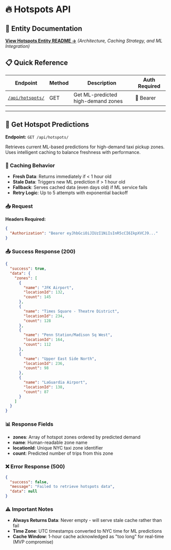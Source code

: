 # 🔥 Hotspots API

## 📁 Entity Documentation
**[View Hotspots Entity README →](../../src/entities/hotspots/README.md)** *(Architecture, Caching Strategy, and ML Integration)*

## 📋 Quick Reference

| Endpoint | Method | Description | Auth Required |
|----------|--------|-------------|---------------|
| [`/api/hotspots/`](#get-hotspot-predictions) | GET | Get ML-predicted high-demand zones | 🔐 Bearer |

---

## 📍 Get Hotspot Predictions

**Endpoint:** `GET /api/hotspots/`

Retrieves current ML-based predictions for high-demand taxi pickup zones. Uses intelligent caching to balance freshness with performance.

### 🔄 Caching Behavior
- **Fresh Data**: Returns immediately if < 1 hour old
- **Stale Data**: Triggers new ML prediction if > 1 hour old
- **Fallback**: Serves cached data (even days old) if ML service fails
- **Retry Logic**: Up to 5 attempts with exponential backoff

### 📥 Request

**Headers Required:**
```json
{
  "Authorization": "Bearer eyJhbGciOiJIUzI1NiIsInR5cCI6IkpXVCJ9..."
}
```

### 📤 Success Response (200)

```json
{
  "success": true,
  "data": {
    "zones": [
      {
        "name": "JFK Airport",
        "locationId": 132,
        "count": 145
      },
      {
        "name": "Times Square - Theatre District",
        "locationId": 234,
        "count": 128
      },
      {
        "name": "Penn Station/Madison Sq West",
        "locationId": 164,
        "count": 112
      },
      {
        "name": "Upper East Side North",
        "locationId": 236,
        "count": 98
      },
      {
        "name": "LaGuardia Airport",
        "locationId": 138,
        "count": 87
      }
    ]
  }
}
```

### 📊 Response Fields
- **zones**: Array of hotspot zones ordered by predicted demand
- **name**: Human-readable zone name
- **locationId**: Unique NYC taxi zone identifier
- **count**: Predicted number of trips from this zone

### ❌ Error Response (500)

```json
{
  "success": false,
  "message": "Failed to retrieve hotspots data",
  "data": null
}
```

### ⚠️ Important Notes
- **Always Returns Data**: Never empty - will serve stale cache rather than fail
- **Time Zone**: UTC timestamps converted to NYC time for ML predictions
- **Cache Window**: 1-hour cache acknowledged as "too long" for real-time (MVP compromise)

